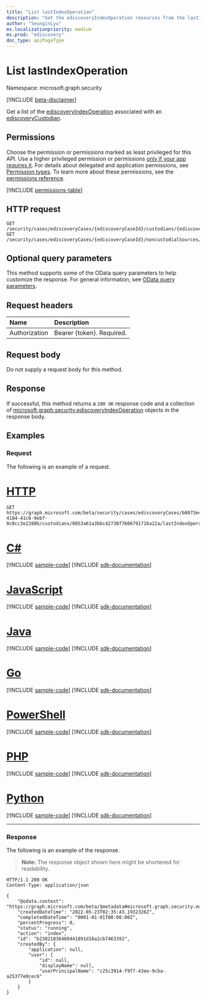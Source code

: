 ```yaml
---
title: "List lastIndexOperation"
description: "Get the ediscoveryIndexOperation resources from the lastIndexOperation navigation property."
author: "SeunginLyu"
ms.localizationpriority: medium
ms.prod: "ediscovery"
doc_type: apiPageType
---
```


# List lastIndexOperation
Namespace: microsoft.graph.security

[!INCLUDE [beta-disclaimer](../../includes/beta-disclaimer.md)]

Get a list of the [ediscoveryIndexOperation](../resources/security-ediscoveryindexoperation.md) associated with an [ediscoveryCustodian](../resources/security-ediscoverycustodian.md).

## Permissions
Choose the permission or permissions marked as least privileged for this API. Use a higher privileged permission or permissions [only if your app requires it](/graph/permissions-overview#best-practices-for-using-microsoft-graph-permissions). For details about delegated and application permissions, see [Permission types](/graph/permissions-overview#permission-types). To learn more about these permissions, see the [permissions reference](/graph/permissions-reference).

<!-- { "blockType": "permissions", "name": "security_ediscoverycustodian_list_lastindexoperation" } -->
[!INCLUDE [permissions-table](../includes/permissions/security-ediscoverycustodian-list-lastindexoperation-permissions.md)]

## HTTP request

<!-- {
  "blockType": "ignored"
}
-->
``` http
GET /security/cases/ediscoveryCases/{ediscoveryCaseId}/custodians/{ediscoverycustodianId}/lastIndexOperation
GET /security/cases/ediscoveryCases/{ediscoveryCaseId}/noncustodialSources/{ediscoveryNoncustodialDataSourceId}/lastIndexOperation
```

## Optional query parameters
This method supports some of the OData query parameters to help customize the response. For general information, see [OData query parameters](/graph/query-parameters).

## Request headers
|Name|Description|
|:---|:---|
|Authorization|Bearer {token}. Required.|

## Request body
Do not supply a request body for this method.

## Response

If successful, this method returns a `200 OK` response code and a collection of [microsoft.graph.security.ediscoveryIndexOperation](../resources/security-ediscoveryindexoperation.md) objects in the response body.

## Examples

### Request
The following is an example of a request.

# [HTTP](#tab/http)
<!-- {
  "blockType": "request",
  "name": "list_ediscoveryindexoperation"
}
-->
``` http
GET https://graph.microsoft.com/beta/security/cases/ediscoveryCases/b0073e4e-4184-41c6-9eb7-8c8cc3e2288b/custodians/0053a61a3b6c42738f7606791716a22a/lastIndexOperation
```

# [C#](#tab/csharp)
[!INCLUDE [sample-code](../includes/snippets/csharp/list-ediscoveryindexoperation-csharp-snippets.md)]
[!INCLUDE [sdk-documentation](../includes/snippets/snippets-sdk-documentation-link.md)]

# [JavaScript](#tab/javascript)
[!INCLUDE [sample-code](../includes/snippets/javascript/list-ediscoveryindexoperation-javascript-snippets.md)]
[!INCLUDE [sdk-documentation](../includes/snippets/snippets-sdk-documentation-link.md)]

# [Java](#tab/java)
[!INCLUDE [sample-code](../includes/snippets/java/list-ediscoveryindexoperation-java-snippets.md)]
[!INCLUDE [sdk-documentation](../includes/snippets/snippets-sdk-documentation-link.md)]

# [Go](#tab/go)
[!INCLUDE [sample-code](../includes/snippets/go/list-ediscoveryindexoperation-go-snippets.md)]
[!INCLUDE [sdk-documentation](../includes/snippets/snippets-sdk-documentation-link.md)]

# [PowerShell](#tab/powershell)
[!INCLUDE [sample-code](../includes/snippets/powershell/list-ediscoveryindexoperation-powershell-snippets.md)]
[!INCLUDE [sdk-documentation](../includes/snippets/snippets-sdk-documentation-link.md)]

# [PHP](#tab/php)
[!INCLUDE [sample-code](../includes/snippets/php/list-ediscoveryindexoperation-php-snippets.md)]
[!INCLUDE [sdk-documentation](../includes/snippets/snippets-sdk-documentation-link.md)]

# [Python](#tab/python)
[!INCLUDE [sample-code](../includes/snippets/python/list-ediscoveryindexoperation-python-snippets.md)]
[!INCLUDE [sdk-documentation](../includes/snippets/snippets-sdk-documentation-link.md)]

---

### Response
The following is an example of the response.
>**Note:** The response object shown here might be shortened for readability.
<!-- {
  "blockType": "response",
  "truncated": true,
  "@odata.type": "microsoft.graph.security.ediscoveryIndexOperation"
}
-->
``` http
HTTP/1.1 200 OK
Content-Type: application/json

{
    "@odata.context": "https://graph.microsoft.com/beta/$metadata#microsoft.graph.security.ediscoveryIndexOperation",
    "createdDateTime": "2022-05-23T02:35:43.1932326Z",
    "completedDateTime": "0001-01-01T00:00:00Z",
    "percentProgress": 0,
    "status": "running",
    "action": "index",
    "id": "b23821836460441891d16a2cb7463392",
    "createdBy": {
        "application": null,
        "user": {
            "id": null,
            "displayName": null,
            "userPrincipalName": "c25c3914-f9f7-43ee-9cba-a25377e0cec6"
        }
    }
}
```

